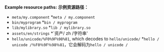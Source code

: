 **Example resource paths:**  **示例资源路径：**

 
 * `meta/my.component`  *`meta / my.component`
 * `bin/myprogram`  *`bin / myprogram`
 * `lib/mylibrary.so`  *`lib / mylibrary.so`
 * `assets/en/strings`  *`资产/ zh /字符串'
 * `hello/unicode/%F0%9F%98%81`, which decodes to `hello/unicode/`  *`hello / unicode /％F0％9F％98％81`，它会解码为`hello / unicode /`
 
